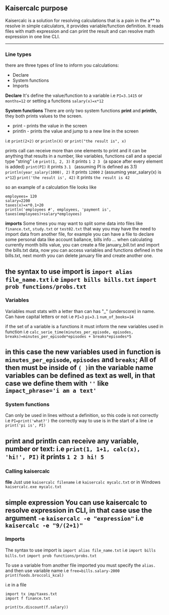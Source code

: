 ## Kaisercalc purpose
    
Kaisercalc is a solution for resolving calculations that is a pain in the a** to resolve in simple calculators, it provides variable/function definition. It reads files with math expression and can print the result and can resolve math expression in one line CLI.

---
### Line types
there are three types of line to inform you calculations:
* Declare
* System functions
* Imports

**Declare**
It's define the value/function to a variable 
i.e
``PI=3.1415`` or ``months=12`` or setting a functions ``salary(x)=x*12``

**System functions**
There are only two system functions **print** and **println**, they both prints values to the screen.
* print - prints the value in the screen
* println - prints the value and jump to a new line in the screen

i.e
``print(2+2)`` or  ``println(X)`` or ``print("the result is", x)``

prints call can receive more than one elements to print and it can be anything that results in a number, like variables, functions call and a special type "string"
i.e
`print(1, 2, 3)` it prints `1 2 3 ` (a space after every element is added)
`print(PI)` it prints `3.1 ` (assuming PI is defined as 3.1)
`println(year_salary(1000), 2)` it prints 
`12000`
`2`
(assuming year_salary(x) is `x*12`)
`print('the result is', 42)` it prints `the result is 42`

so an example of a calculation file looks like
```
employees= 120
salary=2200
taxes(x)=x*0.1+20
println('employees #', employees, 'payment is', taxes(employees)+salary*employees)
```

**imports**
Some times you may want to split some data into files like `finance.txt`, `study.txt` or `test02.txt`
that way you may have the need to import data from another file, for example
you can have a file to declare some personal data like account ballance, bills info ... when calculating currently month bills value, you can create a file january_bill.txt and import the bills.txt data, now you can access variables and functions defined in the bills.txt, next month you can delete january file and create another one.

the syntax to use import is `import alias file_name.txt`
i.e
`import bills bills.txt` `import prob functions/probs.txt`
---
### Variables
Variables must stats with a letter than can has "_" (underscore) in name.
Can have capital letters or not
i.e
`PI=3` `pi=3.1` `num_of_books=14`

if the set of a variable is a functions it must inform the new variables used in function
i.e
`
calc_serie_time(minutes_per_episode, episodes, breaks)=minutes_per_episode*episodes + breaks*episodes*5
`

in this case the new variables used in function is `minutes_per_episode`, `episodes` and `breaks`; 
All of then must be inside of `( )`in the variable name  
variables can be defined as text as well, in that case we define them with `''` like `impact_phrase='i am a text'`
---
### System functions
Can only be used in lines without a definition, so this code is not correctly
i.e
`PI=print('what?')`
the correctly way to use is in the start of a line
i.e
`print('pi is', PI)`

print and println can receive any variable, number or text:
i.e
`print(1, 1+1, calc(x), 'hi!', PI)` it prints `1 2 3 hi! 5`
---
### Calling kaisercalc
**file**
Just use `kaisercalc filename`
i.e
`kaisercalc mycalc.txt` or in Windows `kaisercalc.exe mycalc.txt`

**simple expression**
You can use kaisercalc to resolve expression in CLI, in that case use the argument `-e` `kaisercalc -e "expression"`
i.e
`kaisercalc -e "9/(2+1)"`
---
### Imports
The syntax to use import is `import alias file_name.txt`
i.e
`import bills bills.txt` `import prob functions/probs.txt`

To use a variable from another file imported you must specify the `alias.` and then use variable name 
i.e
`free=bills.salary-2000` `print(foods.broccoli_kcal)`

i.e in a file
```
import tx imp/taxes.txt
import f finance.txt

print(tx.discount(f.salary))
```